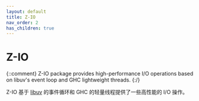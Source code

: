 ```yaml
---
layout: default
title: Z-IO
nav_order: 2
has_children: true
---
```


# Z-IO

{::comment}
Z-IO package provides high-performance I/O operations based on libuv's event loop and GHC lightweight threads.
{:/}

Z-IO 基于 [libuv](https://libuv.org/) 的事件循环和 GHC 的轻量线程提供了一些高性能的 I/O 操作。
